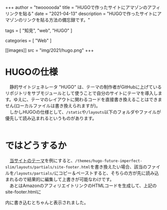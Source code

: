 +++
author = "twoooooda"
title = "HUGOで作ったサイトにアマゾンのアフィリンクを貼る"
date = "2021-04-13"
description = "HUGOで作ったサイトにアマゾンのリンクを貼る方法の備忘録です。"

tags = [
    "知見",
    "web",
    "HUGO"
]

categories = [
    "Web"
]

[[images]]
src = "img/2021/hugo.png"
+++

# HUGOの仕様
　静的サイトジェネレータ "HUGO" は、テーマの制作者がGitHubに上げているリポジトリをサブモジュールとして使うことで自分のサイトにテーマを導入します。ゆえに、テーマのレイアウトに関わるコードを直接書き換えることはできません(ローカルファイルは書き換えられますが)。 
<br>
　しかしHUGOの仕様として、`/static`や`/layouts`以下のフォルダやファイルが優先して読み込まれるというものがあります。
<br>
<br>

# ではどうするか
　[当サイトのテーマ](https://themes.gohugo.io/hugo-future-imperfect-slim/)を例にすると、`/themes/hugo-future-imperfect-slim/layouts/partials/site-footer.html`を書き換えたい場合、該当のファイルを`/layouts/partials/`にコピー＆ペーストすると、そちらの方が先に読み込まれるので結果的に編集して上書きが可能なわけです。
<br>
　あとはAmazonのアフィリエイトリンクのHTMLコードを生成して、上記のsite-footer.htmlに<footer>内に書き込むとちゃんと表示されました。
<br>
<br>


